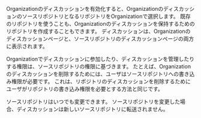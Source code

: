 Organizationのディスカッションを有効化すると、OrganizationのディスカッションのソースリポジトリとなるリポジトリをOrganizationで選択します。 既存のリポジトリを使うことも、Organizationのディスカッションを保持するためのリポジトリを作成することもできます。 ディスカッションは、Organizationのディスカッションページと、ソースリポジトリのディスカッションページの両方に表示されます。

Organizationでディスカッションに参加したり、ディスカッションを管理したりする権限は、ソースリポジトリの権限に基づきます。 たとえば、Organizationのディスカッションを削除するためには、ユーザはソースリポジトリへの書き込み権限が必要です。 これは、リポジトリのディスカッションを削除するためにユーザがリポジトリの書き込み権限を必要とする方法と同じです。

ソースリポジトリはいつでも変更できます。 ソースリポジトリを変更した場合、ディスカッションは新しいソースリポジトリに転送されません。
